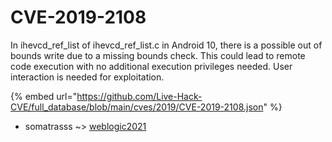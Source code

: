 # CVE-2019-2108

In ihevcd_ref_list of ihevcd_ref_list.c in Android 10, there is a possible out of bounds write due to a missing bounds check. This could lead to remote code execution with no additional execution privileges needed. User interaction is needed for exploitation.

{% embed url="https://github.com/Live-Hack-CVE/full_database/blob/main/cves/2019/CVE-2019-2108.json" %}


* somatrasss ~> [weblogic2021](https://www.alice-snow.ru/2019/database/cve-2019-2108/weblogic2021-somatrasss)